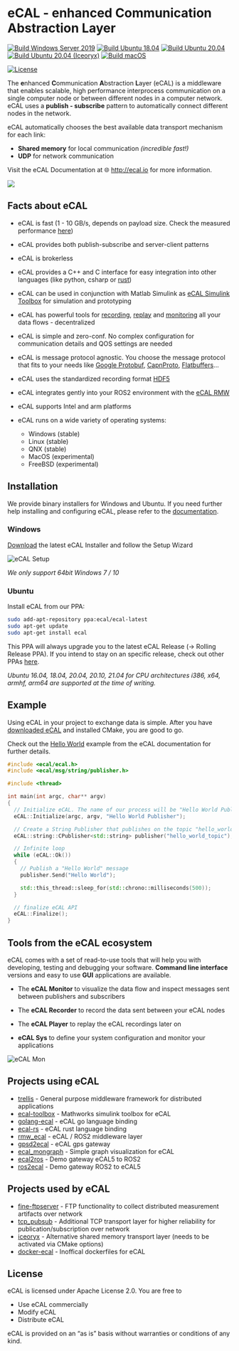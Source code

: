 
# eCAL - enhanced Communication Abstraction Layer


[![Build Windows Server 2019](https://github.com/eclipse-ecal/ecal/workflows/Build%20Windows%20Server%202019/badge.svg)](https://github.com/eclipse-ecal/ecal/actions?workflow=Build+Windows+Server+2019) [![Build Ubuntu 18.04](https://github.com/eclipse-ecal/ecal/workflows/Build%20Ubuntu%2018.04/badge.svg)](https://github.com/eclipse-ecal/ecal/actions?workflow=Build+Ubuntu+18.04) [![Build Ubuntu 20.04](https://github.com/eclipse-ecal/ecal/workflows/Build%20Ubuntu%2020.04/badge.svg)](https://github.com/eclipse-ecal/ecal/actions?workflow=Build+Ubuntu+20.04) [![Build Ubuntu 20.04 (Iceoryx)](https://github.com/eclipse-ecal/ecal/workflows/Build%20Ubuntu%2020.04%20(Iceoryx)/badge.svg)](https://github.com/eclipse-ecal/ecal/actions?workflow=Build+Ubuntu+20.04+(Iceoryx)) [![Build macOS](https://github.com/eclipse-ecal/ecal/actions/workflows/build-macos.yml/badge.svg)](https://github.com/eclipse-ecal/ecal/actions/workflows/build-macos.yml)

[![License](https://img.shields.io/github/license/continental/ecal.svg?style=flat)](LICENSE.txt)

The **e**nhanced **C**ommunication **A**bstraction **L**ayer (eCAL) is a middleware that enables scalable, high performance interprocess communication on a single computer node or between different nodes in a computer network.
eCAL uses a **publish - subscribe** pattern to automatically connect different nodes in the network.

eCAL automatically chooses the best available data transport mechanism for each link:
- **Shared memory** for local communication _(incredible fast!)_
- **UDP** for network communication

Visit the eCAL Documentation at 🌐 http://ecal.io for more information.

![](doc/rst/getting_started/img/ecal_concept_notebooks.svg)

## Facts about eCAL

* eCAL is fast (1 - 10 GB/s, depends on payload size. Check the measured performance [here](https://eclipse-ecal.github.io/ecal/advanced/performance.html))
* eCAL provides both publish-subscribe and server-client patterns
* eCAL is brokerless
* eCAL provides a C++ and C interface for easy integration into other languages (like python, csharp or [rust](https://github.com/kopernikusai/ecal-rs))
* eCAL can be used in conjunction with Matlab Simulink as [eCAL Simulink Toolbox](https://de.mathworks.com/matlabcentral/fileexchange/92825-ecal-toolbox) for simulation and prototyping
* eCAL has powerful tools for [recording](https://eclipse-ecal.github.io/ecal/getting_started/recorder.html), [replay](https://eclipse-ecal.github.io/ecal/getting_started/player.html) and [monitoring](https://eclipse-ecal.github.io/ecal/getting_started/monitor.html) all your data flows - decentralized
* eCAL is simple and zero-conf. No complex configuration for communication details and QOS settings are needed
* eCAL is message protocol agnostic. You choose the message protocol that fits to your needs like [Google Protobuf](https://developers.google.com/protocol-buffers), [CapnProto](https://capnproto.org/), [Flatbuffers](https://google.github.io/flatbuffers/)...
* eCAL uses the standardized recording format [HDF5](https://www.hdfgroup.org/solutions/hdf5/)
* eCAL integrates gently into your ROS2 environment with the [eCAL RMW](https://github.com/continental/rmw_ecal)  
* eCAL supports Intel and arm platforms

* eCAL runs on a wide variety of operating systems:
  * Windows (stable)
  * Linux (stable)
  * QNX (stable)
  * MacOS (experimental)
  * FreeBSD (experimental)

## Installation

We provide binary installers for Windows and Ubuntu. If you need further help installing and configuring eCAL, please refer to the [documentation](https://eclipse-ecal.github.io/ecal/getting_started/setup.html).

### Windows

[Download](https://eclipse-ecal.github.io/ecal/_download_archive/download_archive.html) the latest eCAL Installer and follow the Setup Wizard

![eCAL Setup](doc/rst/getting_started/img/setup.png)
    
*We only support 64bit Windows 7 / 10*

### Ubuntu

Install eCAL from our PPA:

```bash
sudo add-apt-repository ppa:ecal/ecal-latest
sudo apt-get update
sudo apt-get install ecal
```
This PPA will always upgrade you to the latest eCAL Release (-> Rolling Release PPA). If you intend to stay on an specific release, check out other PPAs [here](https://eclipse-ecal.github.io/ecal/getting_started/setup.html#fa-ubuntu-automatically-install-ecal-from-a-ppa).

*Ubuntu 16.04, 18.04, 20.04, 20.10, 21.04 for CPU architectures i386, x64, armhf, arm64 are supported at the time of writing.*

## Example

Using eCAL in your project to exchange data is simple. After you have [downloaded eCAL](http://ecal.io) and installed CMake, you are good to go.

Check out the [Hello World](https://eclipse-ecal.github.io/ecal/getting_started/hello_world.html) example from the eCAL documentation for further details.

``` cpp
#include <ecal/ecal.h>
#include <ecal/msg/string/publisher.h>

#include <thread>

int main(int argc, char** argv)
{
  // Initialize eCAL. The name of our process will be "Hello World Publisher"
  eCAL::Initialize(argc, argv, "Hello World Publisher");

  // Create a String Publisher that publishes on the topic "hello_world_topic"
  eCAL::string::CPublisher<std::string> publisher("hello_world_topic");

  // Infinite loop
  while (eCAL::Ok())
  {
    // Publish a "Hello World" message
    publisher.Send("Hello World");

    std::this_thread::sleep_for(std::chrono::milliseconds(500));
  }

  // finalize eCAL API
  eCAL::Finalize();
}
```

## Tools from the eCAL ecosystem

eCAL comes with a set of read-to-use tools that will help you with developing, testing and debugging your software. **Command line interface** versions and easy to use **GUI** applications are available.

- The **eCAL Monitor** to visualize the data flow and inspect messages sent between publishers and subscribers 

- The **eCAL Recorder** to record the data sent between your eCAL nodes

- The **eCAL Player** to replay the eCAL recordings later on

- **eCAL Sys** to define your system configuration and monitor your applications

![eCAL Mon](gfx/app/monitor_imagevisu.png)

## Projects using eCAL
* [trellis](https://github.com/agtonomy/trellis) - General purpose middleware framework for distributed applications
* [ecal-toolbox](https://github.com/mathworks/ecal-toolbox) - Mathworks simulink toolbox for eCAL
* [golang-ecal](https://github.com/Blutkoete/golang-ecal) - eCAL go language binding
* [ecal-rs](https://github.com/kopernikusai/ecal-rs) - eCAL rust language binding
* [rmw_ecal](https://github.com/continental/rmw_ecal) - eCAL / ROS2 middleware layer
* [gpsd2ecal](https://github.com/continental/gpsd2ecal) - eCAL gps gateway
* [ecal_mongraph](https://github.com/ecal-io/ecal_mongraph) - Simple graph visualization for eCAL
* [ecal2ros](https://github.com/ecal-io/ecal2ros) - Demo gateway eCAL5 to ROS2
* [ros2ecal](https://github.com/ecal-io/ros2ecal) - Demo gateway ROS2 to eCAL5

## Projects used by eCAL
* [fine-ftpserver](https://github.com/continental/fineftp-server) - FTP functionality to collect distributed measurement artifacts over network
* [tcp_pubsub](https://github.com/continental/tcp_pubsub) - Additional TCP transport layer for higher reliability for publication/subscription over network
* [iceoryx](https://github.com/eclipse/iceoryx) - Alternative shared memory transport layer (needs to be activated via CMake options)
* [docker-ecal](https://github.com/Blutkoete/docker-ecal) - Inoffical dockerfiles for eCAL

## License

eCAL is licensed under Apache License 2.0. You are free to

- Use eCAL commercially
- Modify eCAL
- Distribute eCAL

eCAL is provided on an “as is” basis without warranties or conditions of any kind.
